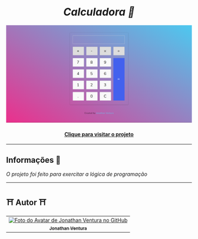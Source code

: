 <i class="devicon-react-original colored">
  <h1 align="center">
   Calculadora 🧮
  </h1>
</i>


![Resultado do projeto finalizado](https://github.com/JonGlazkov/Calculadora/blob/main/Calculadora/assets/Calculadora%20finalizada.png)
<h4 align="center"><a href="https://calculadora-jonglazkov.vercel.app">Clique para visitar o projeto</a></h4>



---
## Informações 💭

<i class="devicon-react-original colored">
  <p>
   O projeto foi feito para exercitar a lógica de programação
  </p>
</i>


---

## ⛩ Autor ⛩<br>
<table>
  <tr>
    <td align="center">
      <a href="https://jonglazkov.github.io">
        <img src="https://cdn.discordapp.com/attachments/516398929571741698/975983326403891230/jon-animated.png" width="100px;" alt="Foto do Avatar de Jonathan Ventura no GitHub"/><br>
        <sub>
          <b>Jonathan Ventura</b>
        </sub>
      </a>
    </td>
  </tr>
</table>
